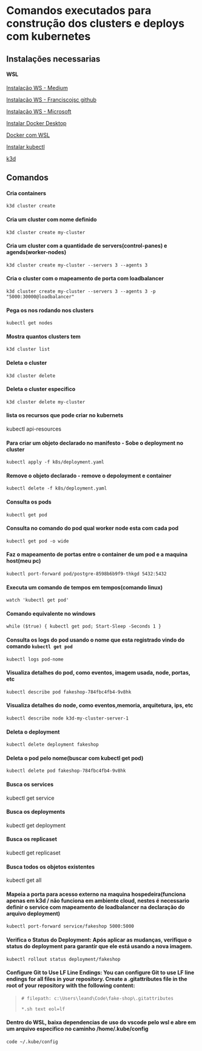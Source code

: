 # Comandos executados para construção dos clusters e deploys com kubernetes

## Instalações necessarias

#### WSL 

[Instalação WS - Medium](https://medium.com/@liu-qilong/a-complete-guide-to-setup-wsl-windows-subsystem-for-linux-4547e88b6cdb)

[Instalação WS - Franciscojsc github](https://gist.github.com/franciscojsc/127da118d12a0b83c064407c5e860d71)

[Instalação WS - Microsoft](https://learn.microsoft.com/en-us/windows/wsl/wsl-config#configure-global-options-with-wslconfig)

[Instalar Docker Desktop](https://docs.docker.com/desktop/setup/install/windows-install/)

[Docker com WSL](https://learn.microsoft.com/pt-br/windows/wsl/tutorials/wsl-containers)

[Instalar kubectl](https://kubernetes.io/docs/tasks/tools/install-kubectl-windows/)

[k3d](https://k3d.io/)

## Comandos

#### Cria containers
`k3d cluster create`

#### Cria um cluster com nome definido
`k3d cluster create my-cluster`

#### Cria um cluster com a quantidade de servers(control-panes) e agends(worker-nodes)
`k3d cluster create my-cluster --servers 3 --agents 3`

#### Cria o cluster com o mapeamento de porta com loadbalancer
`k3d cluster create my-cluster --servers 3 --agents 3 -p "5000:30000@loadbalancer"`

#### Pega os nos rodando nos clusters
`kubectl get nodes`

#### Mostra quantos clusters tem
`k3d cluster list`

#### Deleta o cluster
`k3d cluster delete`

#### Deleta o cluster especifico
`k3d cluster delete my-cluster`

#### lista os recursos que pode criar no kubernets
kubectl api-resources

#### Para criar um objeto declarado no manifesto - Sobe o deployment no cluster
`kubectl apply -f k8s/deployment.yaml`

#### Remove o objeto declarado - remove o depoloyment e container
`kubectl delete -f k8s/deployment.yaml`

#### Consulta os pods
`kubectl get pod`

#### Consulta no comando do pod qual worker node esta com cada pod
`kubectl get pod -o wide`

#### Faz o mapeamento de portas entre o container de um pod e a maquina host(meu pc)
`kubectl port-forward pod/postgre-8598b6b9f9-thkgd 5432:5432`

#### Executa um comando de tempos em tempos(comando linux)
`watch 'kubectl get pod'`

#### Comando equivalente no windows
`while ($true) { kubectl get pod; Start-Sleep -Seconds 1 }`

#### Consulta os logs do pod usando o nome que esta registrado vindo do comando `kubectl get pod`
`kubectl logs pod-nome`

#### Visualiza detalhes do pod, como eventos, imagem usada, node, portas, etc
`kubectl describe pod fakeshop-784fbc4fb4-9v8hk`

#### Visualiza detalhes do node, como eventos,memoria, arquitetura, ips, etc
`kubectl describe node k3d-my-cluster-server-1`

#### Deleta o deployment
`kubectl delete deployment fakeshop`

#### Deleta o pod pelo nome(buscar com kubectl get pod)
`kubectl delete pod fakeshop-784fbc4fb4-9v8hk`

#### Busca os services
kubectl get service

#### Busca os deployments
kubectl get deployment

#### Busca os replicaset
kubectl get replicaset

#### Busca todos os objetos existentes
kubectl get all

#### Mapeia a porta para acesso externo na maquina hospedeira(funciona apenas em k3d / não funciona em ambiente cloud, nestes é necessario definir o service com mapeamento de loadbalancer na declaração do arquivo deployment)
`kubectl port-forward service/fakeshop 5000:5000`



#### Verifica o Status do Deployment: Após aplicar as mudanças, verifique o status do deployment para garantir que ele está usando a nova imagem.
`kubectl rollout status deployment/fakeshop`

#### Configure Git to Use LF Line Endings: You can configure Git to use LF line endings for all files in your repository. Create a .gitattributes file in the root of your repository with the following content:
>`# filepath: c:\Users\leand\Code\fake-shop\.gitattributes`
>
>`*.sh text eol=lf`

#### Dentro do WSL, baixa dependencias de uso do vscode pelo wsl e abre em um arquivo especifico no caminho /home/.kube/config
`code ~/.kube/config`